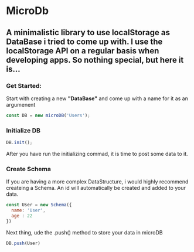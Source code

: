 # MicroDb

## A minimalistic library to use localStorage as DataBase i tried to come up with. I use the localStorage API on a regular basis when developing apps. So nothing special, but here it is...

### Get Started:

Start with creating a new **"DataBase"** and come up with a name for it as an argumenent

```javascript
const DB = new microDB('Users');
```
### Initialize DB

```javascript
DB.init();
```
After you have run the initializing commad, it is time to post some data to it.

### Create Schema

If you are having a more complex DataStructure, i would highly recommend createing a Schema. An id will automatically be created and added to your data.

```javascript
const User = new Schema({
  name: 'User',
  age : 22
})
```
Next thing, ude the .push() method to store your data in microDB

```javascript
DB.push(User)
```



